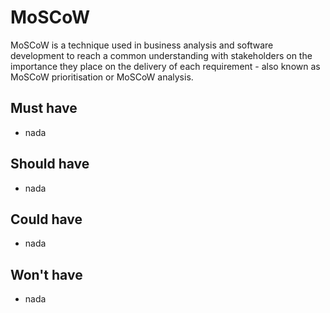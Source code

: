 # MoSCoW
MoSCoW is a technique used in business analysis and software development to reach a common understanding with stakeholders on the importance they place on the delivery of each requirement - also known as MoSCoW prioritisation or MoSCoW analysis.

## Must have
* nada

## Should have
* nada

## Could have
* nada

## Won't have
* nada
